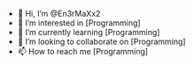 - 👋 Hi, I’m @En3rMaXx2
- 👀 I’m interested in [Programming]
- 🌱 I’m currently learning [Programming]
- 💞️ I’m looking to collaborate on [Programming]
- 📫 How to reach me [Programming]

<!---
En3rMaXx2/En3rMaXx2 is a ✨ special ✨ repository because its `README.md` (this file) appears on your GitHub profile.
You can click the Preview link to take a look at your changes.
--->
